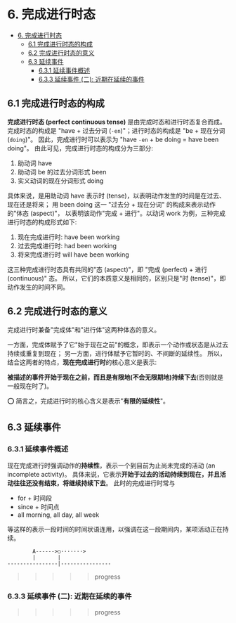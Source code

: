 # 6. 完成进行时态

- [6. 完成进行时态](#6-完成进行时态)
  - [6.1 完成进行时态的构成](#61-完成进行时态的构成)
  - [6.2 完成进行时态的意义](#62-完成进行时态的意义)
  - [6.3 延续事件](#63-延续事件)
    - [6.3.1 延续事件概述](#631-延续事件概述)
    - [6.3.3 延续事件 (二): 近期在延续的事件](#633-延续事件-二-近期在延续的事件)

## 6.1 完成进行时态的构成

**完成进行时态 (perfect continuous tense)** 是由完成时态和进行时态复合而成。
完成时态的构成是 "have + 过去分词 (`-en`)"；进行时态的构成是 "be + 现在分词 (`doing`)"。
因此，完成进行时可以表示为 "have `-en` + be doing = have been doing"。
由此可见，完成进行时态的构成分为三部分:

1. 助动词 have
2. 助动词 be 的过去分词形式 been
3. 实义动词的现在分词形式 doing

具体来说，是用助动词 have 表示时 (tense)，以表明动作发生的时间是在过去、现在还是将来；
用 been doing 这一 "过去分 + 现在分词" 的构成来表示动作的"体态 (aspect)"，
以表明该动作"完成 + 进行"。以动词 work 为例，三种完成进行时态的构成形式如下:

1. 现在完成进行时: have been working
2. 过去完成进行时: had been working
3. 将来完成进行时 will have been working

这三种完成进行时态具有共同的"态 (aspect)"，即 "完成 (perfect) + 进行 (continuous)" 态。
所以，它们的本质意义是相同的，区别只是"时 (tense)"，即动作发生的时间不同。

## 6.2 完成进行时态的意义

完成进行时兼备"完成体"和"进行体"这两种体态的意义。

一方面，完成体赋予了它"始于现在之前"的概念，即表示一个动作或状态是从过去持续或重复到现在；
另一方面，进行体赋予它暂时的、不间断的延续性。
所以，结合这两者的特点，**现在完成进行时**的核心意义是表示:

**被描述的事件开始于现在之前，而且是有限地(不会无限期地)持续下去**(否则就是一般现在时了)。

⭕️ 简言之，完成进行时的核心含义是表示"**有限的延续性**"。

## 6.3 延续事件

### 6.3.1 延续事件概述

现在完成进行时强调动作的**持续性**，表示一个到目前为止尚未完成的活动 (an incomplete
activity)。
具体来说，它表示**开始于过去的活动持续到现在，并且活动往往还没有结束，将继续持续下去**。
此时的完成进行时常与

- for + 时间段
- since + 时间点
- all morning, all day, all week

等这样的表示一段时间的时间状语连用，以强调在这一段期间内，某项活动正在持续。

```diagram
        A------>○·······>
        |       |
----------------|----------------
```

>>>>> progress

### 6.3.3 延续事件 (二): 近期在延续的事件

>>>>> progress
